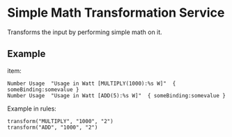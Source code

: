 # Simple Math Transformation Service

Transforms the input by performing simple math on it.

## Example

item:

```
Number Usage  "Usage in Watt [MULTIPLY(1000):%s W]"  { someBinding:somevalue }
Number Usage  "Usage in Watt [ADD(5):%s W]"  { someBinding:somevalue }
```

Example in rules:

```
transform("MULTIPLY", "1000", "2")
transform("ADD", "1000", "2")
```
